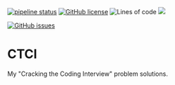 [![pipeline status](https://gitlab.com/jsky.johnson/CTCI/badges/master/pipeline.svg)](https://gitlab.com/jsky.johnson/CTCI/-/commits/master)
[![GitHub license](https://img.shields.io/github/license/jskyjohnson/CTCI)](https://github.com/jskyjohnson/CTCI/blob/master/LICENSE)
![Lines of code](https://img.shields.io/tokei/lines/github/jskyjohnson/CTCI)
![](https://img.shields.io/badge/maven-v3.6.3-informational)

[![GitHub issues](https://img.shields.io/github/issues/jskyjohnson/CTCI)](https://github.com/jskyjohnson/CTCI/issues)

# CTCI
My "Cracking the Coding Interview" problem solutions.
